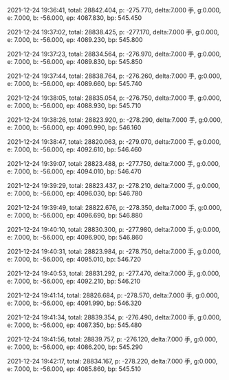 2021-12-24 19:36:41, total: 28842.404, p: -275.770, delta:7.000 手, g:0.000, e: 7.000, b: -56.000, ep: 4087.830, bp: 545.450

2021-12-24 19:37:02, total: 28838.425, p: -277.170, delta:7.000 手, g:0.000, e: 7.000, b: -56.000, ep: 4089.230, bp: 545.800

2021-12-24 19:37:23, total: 28834.564, p: -276.970, delta:7.000 手, g:0.000, e: 7.000, b: -56.000, ep: 4089.830, bp: 545.850

2021-12-24 19:37:44, total: 28838.764, p: -276.260, delta:7.000 手, g:0.000, e: 7.000, b: -56.000, ep: 4089.660, bp: 545.740

2021-12-24 19:38:05, total: 28835.054, p: -276.750, delta:7.000 手, g:0.000, e: 7.000, b: -56.000, ep: 4088.930, bp: 545.710

2021-12-24 19:38:26, total: 28823.920, p: -278.290, delta:7.000 手, g:0.000, e: 7.000, b: -56.000, ep: 4090.990, bp: 546.160

2021-12-24 19:38:47, total: 28820.063, p: -279.070, delta:7.000 手, g:0.000, e: 7.000, b: -56.000, ep: 4092.610, bp: 546.460

2021-12-24 19:39:07, total: 28823.488, p: -277.750, delta:7.000 手, g:0.000, e: 7.000, b: -56.000, ep: 4094.010, bp: 546.470

2021-12-24 19:39:29, total: 28823.437, p: -278.210, delta:7.000 手, g:0.000, e: 7.000, b: -56.000, ep: 4096.030, bp: 546.780

2021-12-24 19:39:49, total: 28822.676, p: -278.350, delta:7.000 手, g:0.000, e: 7.000, b: -56.000, ep: 4096.690, bp: 546.880

2021-12-24 19:40:10, total: 28830.300, p: -277.980, delta:7.000 手, g:0.000, e: 7.000, b: -56.000, ep: 4096.900, bp: 546.860

2021-12-24 19:40:31, total: 28823.984, p: -278.750, delta:7.000 手, g:0.000, e: 7.000, b: -56.000, ep: 4095.010, bp: 546.720

2021-12-24 19:40:53, total: 28831.292, p: -277.470, delta:7.000 手, g:0.000, e: 7.000, b: -56.000, ep: 4092.210, bp: 546.210

2021-12-24 19:41:14, total: 28826.684, p: -278.570, delta:7.000 手, g:0.000, e: 7.000, b: -56.000, ep: 4091.990, bp: 546.320

2021-12-24 19:41:34, total: 28839.354, p: -276.490, delta:7.000 手, g:0.000, e: 7.000, b: -56.000, ep: 4087.350, bp: 545.480

2021-12-24 19:41:56, total: 28839.757, p: -276.120, delta:7.000 手, g:0.000, e: 7.000, b: -56.000, ep: 4086.200, bp: 545.290

2021-12-24 19:42:17, total: 28834.167, p: -278.220, delta:7.000 手, g:0.000, e: 7.000, b: -56.000, ep: 4085.860, bp: 545.510